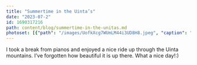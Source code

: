 ```yaml
---
title: "Summertime in the Uinta’s"
date: "2023-07-2"
id: 1690317216
path: content/blog/summertime-in-the-unitas.md
photoset: [{"path": "/images/UofkXcg7WUmLM44i3UD8H8.jpeg", "caption": "Uintah mountains ", "thumbnail": "True"}]
---
```

I took a break from pianos and enjoyed a nice ride up through the Uinta mountains. I’ve forgotten how beautiful it is up there. What a nice day!:)